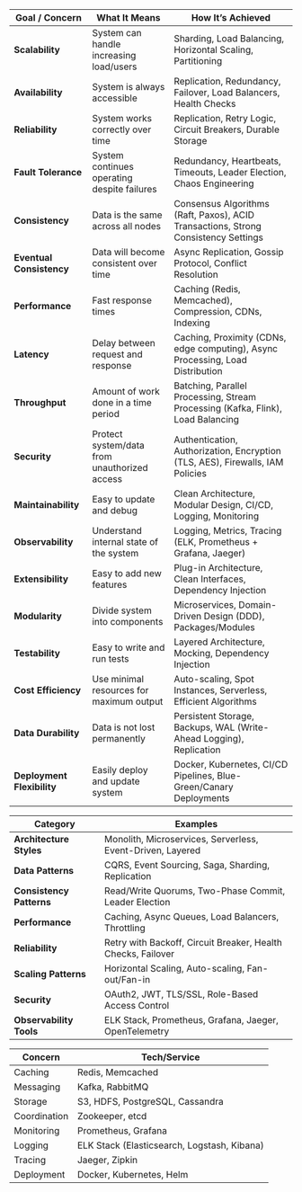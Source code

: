 | **Goal / Concern**         | **What It Means**                            | **How It’s Achieved**                                                              |
| -------------------------- | -------------------------------------------- | ---------------------------------------------------------------------------------- |
| **Scalability**            | System can handle increasing load/users      | Sharding, Load Balancing, Horizontal Scaling, Partitioning                         |
| **Availability**           | System is always accessible                  | Replication, Redundancy, Failover, Load Balancers, Health Checks                   |
| **Reliability**            | System works correctly over time             | Replication, Retry Logic, Circuit Breakers, Durable Storage                        |
| **Fault Tolerance**        | System continues operating despite failures  | Redundancy, Heartbeats, Timeouts, Leader Election, Chaos Engineering               |
| **Consistency**            | Data is the same across all nodes            | Consensus Algorithms (Raft, Paxos), ACID Transactions, Strong Consistency Settings |
| **Eventual Consistency**   | Data will become consistent over time        | Async Replication, Gossip Protocol, Conflict Resolution                            |
| **Performance**            | Fast response times                          | Caching (Redis, Memcached), Compression, CDNs, Indexing                            |
| **Latency**                | Delay between request and response           | Caching, Proximity (CDNs, edge computing), Async Processing, Load Distribution     |
| **Throughput**             | Amount of work done in a time period         | Batching, Parallel Processing, Stream Processing (Kafka, Flink), Load Balancing    |
| **Security**               | Protect system/data from unauthorized access | Authentication, Authorization, Encryption (TLS, AES), Firewalls, IAM Policies      |
| **Maintainability**        | Easy to update and debug                     | Clean Architecture, Modular Design, CI/CD, Logging, Monitoring                     |
| **Observability**          | Understand internal state of the system      | Logging, Metrics, Tracing (ELK, Prometheus + Grafana, Jaeger)                      |
| **Extensibility**          | Easy to add new features                     | Plug-in Architecture, Clean Interfaces, Dependency Injection                       |
| **Modularity**             | Divide system into components                | Microservices, Domain-Driven Design (DDD), Packages/Modules                        |
| **Testability**            | Easy to write and run tests                  | Layered Architecture, Mocking, Dependency Injection                                |
| **Cost Efficiency**        | Use minimal resources for maximum output     | Auto-scaling, Spot Instances, Serverless, Efficient Algorithms                     |
| **Data Durability**        | Data is not lost permanently                 | Persistent Storage, Backups, WAL (Write-Ahead Logging), Replication                |
| **Deployment Flexibility** | Easily deploy and update system              | Docker, Kubernetes, CI/CD Pipelines, Blue-Green/Canary Deployments                 |


| **Category**             | **Examples**                                                 |
| ------------------------ | ------------------------------------------------------------ |
| **Architecture Styles**  | Monolith, Microservices, Serverless, Event-Driven, Layered   |
| **Data Patterns**        | CQRS, Event Sourcing, Saga, Sharding, Replication            |
| **Consistency Patterns** | Read/Write Quorums, Two-Phase Commit, Leader Election        |
| **Performance**          | Caching, Async Queues, Load Balancers, Throttling            |
| **Reliability**          | Retry with Backoff, Circuit Breaker, Health Checks, Failover |
| **Scaling Patterns**     | Horizontal Scaling, Auto-scaling, Fan-out/Fan-in             |
| **Security**             | OAuth2, JWT, TLS/SSL, Role-Based Access Control              |
| **Observability Tools**  | ELK Stack, Prometheus, Grafana, Jaeger, OpenTelemetry        |



| **Concern**  | **Tech/Service**                            |
| ------------ | ------------------------------------------- |
| Caching      | Redis, Memcached                            |
| Messaging    | Kafka, RabbitMQ                             |
| Storage      | S3, HDFS, PostgreSQL, Cassandra             |
| Coordination | Zookeeper, etcd                             |
| Monitoring   | Prometheus, Grafana                         |
| Logging      | ELK Stack (Elasticsearch, Logstash, Kibana) |
| Tracing      | Jaeger, Zipkin                              |
| Deployment   | Docker, Kubernetes, Helm                    |
